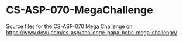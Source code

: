 # CS-ASP-070-MegaChallenge
Source files for the CS-ASP-070 Mega Challenge on https://www.devu.com/cs-asp/challenge-papa-bobs-mega-challenge/
